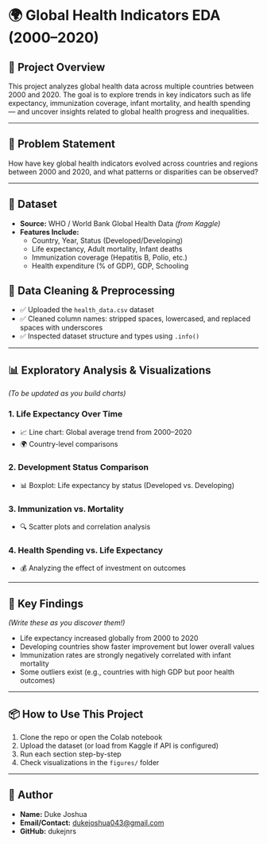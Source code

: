 # 🌍 Global Health Indicators EDA (2000–2020)

## 📌 Project Overview

This project analyzes global health data across multiple countries between 2000 and 2020. The goal is to explore trends in key indicators such as life expectancy, immunization coverage, infant mortality, and health spending — and uncover insights related to global health progress and inequalities.

---

## 🎯 Problem Statement

How have key global health indicators evolved across countries and regions between 2000 and 2020, and what patterns or disparities can be observed?

---

## 📁 Dataset

- **Source:** WHO / World Bank Global Health Data *(from Kaggle)*
- **Features Include:**
  - Country, Year, Status (Developed/Developing)
  - Life expectancy, Adult mortality, Infant deaths
  - Immunization coverage (Hepatitis B, Polio, etc.)
  - Health expenditure (% of GDP), GDP, Schooling

## 🧹 Data Cleaning & Preprocessing

- ✅ Uploaded the `health_data.csv` dataset
- ✅ Cleaned column names: stripped spaces, lowercased, and replaced spaces with underscores
- ✅ Inspected dataset structure and types using `.info()`

---

## 📊 Exploratory Analysis & Visualizations

*(To be updated as you build charts)*

### 1. Life Expectancy Over Time
- 📈 Line chart: Global average trend from 2000–2020
- 🌍 Country-level comparisons

### 2. Development Status Comparison
- 📊 Boxplot: Life expectancy by status (Developed vs. Developing)

### 3. Immunization vs. Mortality
- 🔍 Scatter plots and correlation analysis

### 4. Health Spending vs. Life Expectancy
- 💰 Analyzing the effect of investment on outcomes

---

## 🔑 Key Findings

*(Write these as you discover them!)*

- Life expectancy increased globally from 2000 to 2020
- Developing countries show faster improvement but lower overall values
- Immunization rates are strongly negatively correlated with infant mortality
- Some outliers exist (e.g., countries with high GDP but poor health outcomes)

---

## 📦 How to Use This Project

1. Clone the repo or open the Colab notebook
2. Upload the dataset (or load from Kaggle if API is configured)
3. Run each section step-by-step
4. Check visualizations in the `figures/` folder

---

## 👤 Author

- **Name:** Duke Joshua 
- **Email/Contact:** dukejoshua043@gmail.com
- **GitHub:** dukejnrs 
